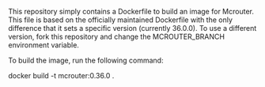 This repository simply contains a Dockerfile to build an image for Mcrouter. This file is based on the officially maintained Dockerfile with the only difference that it sets a specific version (currently 36.0.0). To use a different version, fork this repository and change the MCROUTER_BRANCH environment variable.

To build the image, run the following command:

docker build -t mcrouter:0.36.0 .